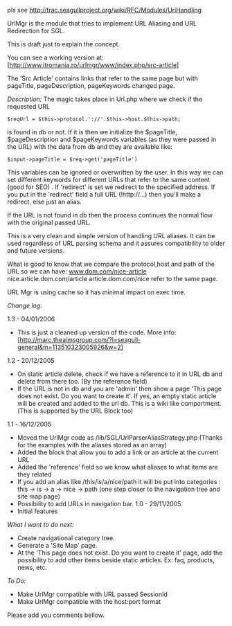 <!-- Name: RFC/Modules/UrlMgr -->
<!-- Version: 9 -->
<!-- Last-Modified: 2006/01/11 18:48:44 -->
<!-- Author: demian -->
pls see http://trac.seagullproject.org/wiki/RFC/Modules/UriHandling

UrlMgr is the module that tries to implement URL Aliasing and URL Redirection for SGL.

This is draft just to explain the concept.

You can see a working version at: [http://www.itromania.ro/urlmgr/www/index.php/src-article]

The 'Src Article' contains links that refer to the same page but with pageTitle, pageDescription, pageKeywords changed page.

*Description:*
The magic takes place in Url.php where we check if the requested URL
    

    $reqUrl = $this->protocol.'://'.$this->host.$this->path;

is found in db or not. If it is then we initialize the $pageTitle, $pageDescription and $pageKeywords variables (as they were passed in the URL) with the data from db and they are available like:

    $input->pageTitle = $req->get('pageTitle') 
This variables can be ignored or overwritten by the user. In this way we can set different keywords for different URLs that refer to the same content (good for SEO) . If 'redirect' is set we redirect to the specified address. If you put in the 'redirect' field a full URL (!http://...) then you'll make a redirect, else just an alias.

If the URL is not found in db then the process continues the normal flow with the original passed URL.

This is a very clean and simple  version of  handling  URL aliases. It can be used regardless of URL parsing schema and it assures compatibility to older and future versions.

What is good to know that we compare the protocol,host and path of the URL so we can have:
www.dom.com/nice-article
nice.article.dom.com/article
article.dom.com/nice
refer to the same page.

URL Mgr is using cache so it has minimal impact on exec time.


*Change log:*

1.3 - 04/01/2006
 * This is just a cleaned up version of the code.
   More info: [http://marc.theaimsgroup.com/?l=seagull-general&m=113510323005926&w=2]

1.2 - 20/12/2005
 * On static article delete, check if we have a reference to it in URL db and delete from there too. (By the reference field)
 * If the URL is not in db and you are 'admin' then show a page 'This page does not exist. Do you want to create it'. If yes, an empty static article will be created and added to the url db. This is a wiki like comportment. (This is supported by the URL Block too)

1.1 - 16/12/2005
 * Moved the UrlMgr code as /lib/SGL/UrlParserAliasStrategy.php (Thanks for the examples with the aliases stored as an array)
 * Added the block that allow you to add a link or an article at the current URL
 * Added the 'reference' field so we know what aliases to what items are they related
 * If you add an alias like /this/is/a/nice/path it will be put into categories : this -> is -> a -> nice -> path (one step closer to the navigation tree and site map page)
 * Possibility to add URLs in navigation bar.
1.0 - 29/11/2005
 * Initial features



*What I want to do next:*
 * Create navigational category tree.
 * Generate a 'Site Map' page.
 * At the 'This page does not exist. Do you want to create it' page, add the possibility to add other items beside static articles. Ex: faq, products, news, etc.

*To Do:*
 * Make UrlMgr compatible with URL passed SessionId
 * Make UrlMgr compatible with the host:port format

Please add you comments bellow.
